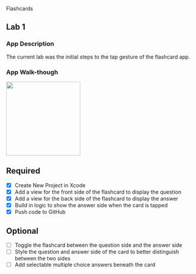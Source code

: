 Flashcards

## Lab 1

### App Description
The current lab was the initial steps to the tap gesture of the flashcard app.
### App Walk-though

<img src="https://media.giphy.com/media/jOy6WhnjEYCwkAVory/giphy.gif" width=200><br>


## Required
- [x] Create New Project in Xcode
- [x] Add a view for the front side of the flashcard to display the question
- [x] Add a view for the back side of the flashcard to display the answer
- [x] Build in logic to show the answer side when the card is tapped
- [x] Push code to GitHub
## Optional
- [ ] Toggle the flashcard between the question side and the answer side
- [ ] Style the question and answer side of the card to better distinguish between the two sides
- [ ] Add selectable multiple choice answers beneath the card
